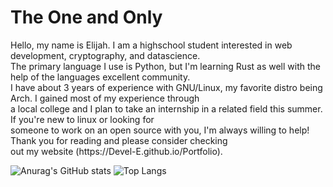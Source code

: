 <h1> The One and Only </h1>
<p>
  Hello, my name is Elijah. I am a highschool student interested in web development, cryptography, and datascience. <br>
The primary language I use is Python, but I'm learning Rust as well with the help of the languages excellent community. <br>
I have about 3 years of experience with GNU/Linux, my favorite distro being Arch. I gained most of my experience through <br>
  a local college and I plan to take an internship in a related field this summer. If you're new to linux or looking for <br>
  someone to work on an open source with you, I'm always willing to help! Thank you for reading and please consider checking <br>
  out my website (https://Devel-E.github.io/Portfolio). <br>
</p>
  
![Anurag's GitHub stats](https://github-readme-stats.vercel.app/api?username=Devel-E&show_icons=true&theme=midnight-purple)  ![Top Langs](https://github-readme-stats.vercel.app/api/top-langs/?username=Devel-E&layout=compact&theme=midnight-purple)
